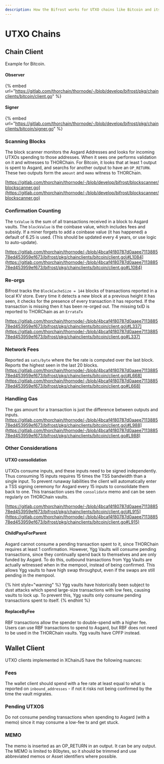 ```yaml
---
description: How the Bifrost works for UTXO chains like Bitcoin and its forks
---
```


# UTXO Chains

## Chain Client

Example for Bitcoin.

#### Observer

{% embed url="https://gitlab.com/thorchain/thornode/-/blob/develop/bifrost/pkg/chainclients/bitcoin/client.go" %}

#### Signer

{% embed url="https://gitlab.com/thorchain/thornode/-/blob/develop/bifrost/pkg/chainclients/bitcoin/signer.go" %}

### Scanning Blocks

The block scanner monitors the Asgard Addresses and looks for incoming UTXOs spending to those addresses. When it sees one performs validation on it and witnesses to THORChain. For Bitcoin, it looks that at least 1 output is spent to Asgard, and searchs for another output to have an `OP_RETURN`. These two outputs form the `amount` and `memo` witness to THORChain.  

[https://gitlab.com/thorchain/thornode/-/blob/develop/bifrost/blockscanner/blockscanner.go](https://gitlab.com/thorchain/thornode/-/blob/develop/bifrost/blockscanner/blockscanner.go)

### Confirmation Counting

The `txValue` is the sum of all transactions received in a block to Asgard vaults. The `blockValue` is the coinbase value, which includes fees and subsidy. If a miner forgets to add a coinbase value \(it has happened\) a default of 6.25 is used. \(This should be updated every 4 years, or use logic to auto-update\). 

[https://gitlab.com/thorchain/thornode/-/blob/4bcaf4f80787d0aaee711388578ed453959ef673/bifrost/pkg/chainclients/bitcoin/client.go\#L1084](https://gitlab.com/thorchain/thornode/-/blob/4bcaf4f80787d0aaee711388578ed453959ef673/bifrost/pkg/chainclients/bitcoin/client.go#L1084)

### Re-orgs

Bifrost tracks the `BlockCacheSize = 144` blocks of transactions reported in a local KV store. Every time it detects a new block at a previous height it has seen, it checks for the presence of every transaction it has reported. If the transaction is missing then it has been re-orged out. The missing txID is reported to THORChain as an `ErrataTx`

[https://gitlab.com/thorchain/thornode/-/blob/4bcaf4f80787d0aaee711388578ed453959ef673/bifrost/pkg/chainclients/bitcoin/client.go\#L337](https://gitlab.com/thorchain/thornode/-/blob/4bcaf4f80787d0aaee711388578ed453959ef673/bifrost/pkg/chainclients/bitcoin/client.go#L337)

### Network Fees

Reported as `sats/byte` where the fee rate is computed over the last block. Reports the highest seen in the last 20 blocks. [https://gitlab.com/thorchain/thornode/-/blob/4bcaf4f80787d0aaee711388578ed453959ef673/bifrost/pkg/chainclients/bitcoin/client.go\#L668](https://gitlab.com/thorchain/thornode/-/blob/4bcaf4f80787d0aaee711388578ed453959ef673/bifrost/pkg/chainclients/bitcoin/client.go#L668)

### Handling Gas

The gas amount for a transaction is just the difference between outputs and inputs.  
[https://gitlab.com/thorchain/thornode/-/blob/4bcaf4f80787d0aaee711388578ed453959ef673/bifrost/pkg/chainclients/bitcoin/client.go\#L988](https://gitlab.com/thorchain/thornode/-/blob/4bcaf4f80787d0aaee711388578ed453959ef673/bifrost/pkg/chainclients/bitcoin/client.go#L988)

### Other Considerations

#### UTXO consolidation

UTXOs consume inputs, and these inputs need to be signed independently. Thus consuming 15 inputs requires 15 times the TSS bandwidth than a single input. To prevent runaway liabilities the client will automatically enter a TSS signing ceremony for Asgard every 15 inputs to consolidate them back to one. This transaction uses the `consolidate` memo and can be seen regularly on THORChain vaults. 

[https://gitlab.com/thorchain/thornode/-/blob/4bcaf4f80787d0aaee711388578ed453959ef673/bifrost/pkg/chainclients/bitcoin/client.go\#L915](https://gitlab.com/thorchain/thornode/-/blob/4bcaf4f80787d0aaee711388578ed453959ef673/bifrost/pkg/chainclients/bitcoin/client.go#L915)

#### ChildPaysForParent

Asgard cannot consume a pending transaction spent to it, since THORChain requires at least 1 confirmation. However, Ygg Vaults will consume pending transactions, since they continually spend back to themselves and are only funded by Asgard. To do this, outbound transactions from Ygg Vaults are actually witnessed when in the mempool, instead of being confirmed. This allows Ygg vaults to have high swap throughput, even if the swaps are still pending in the mempool.

{% hint style="warning" %}
Ygg vaults have historically been subject to dust attacks which spend large-size transactions with low fees, causing vaults to lock up. To prevent this, Ygg vaults only consume pending transactions spent to itself. 
{% endhint %}

#### ReplaceByFee

RBF transactions allow the spender to double-spend with a higher fee. Users can use RBF transactions to spend to Asgard, but RBF does not need to be used in the THORChain vaults. Ygg vaults have CPFP instead.

## Wallet Client

UTXO clients implemented in XChainJS have the following nuances:

### Fees

The wallet client should spend with a fee rate at least equal to what is reported on `inbound_addresses` - if not it risks not being confirmed by the time the vault migrates. 

### Pending UTXOS

Do not consume pending transactions when spending to Asgard \(with a memo\) since it may consume a low-fee tx and get stuck. 

### MEMO

The memo is inserted as an OP\_RETURN in an output. It can be any output. The MEMO is limited to 80bytes, so it should be trimmed and use abbreviated memos or Asset identifiers where possible.

